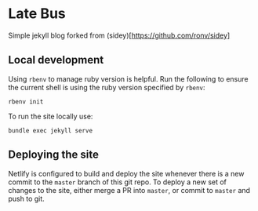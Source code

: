 # Late Bus

Simple jekyll blog forked from (sidey)[https://github.com/ronv/sidey]

## Local development

Using `rbenv` to manage ruby version is helpful. Run the following to ensure the current shell
is using the ruby version specified by `rbenv`:
```
rbenv init
```

To run the site locally use:
```
bundle exec jekyll serve
```

## Deploying the site

Netlify is configured to build and deploy the site whenever there is a new commit to the
`master` branch of this git repo. To deploy a new set of changes to the site, either merge
a PR into `master`, or commit to `master` and push to git.
